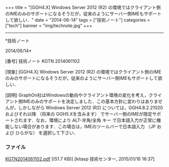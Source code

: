 ﻿+++
title = "[GGH4.X] Windows Server 2012 (R2) の環境ではクライアント側のIMEのみのサポートになるそうだが，従来のようにサーバー側IMEもサポートして欲しい．"
date = "2014-06-14"
tags = ["技術ノート"]
categories = ["tech"]
banner = "img/technote.jpg"
+++

-----------------------------------------------------------------------------------------------------------------------------

*技術ノート

2014/06/14*


[番号]
技術ノート KGTN 2014061102

[現象]
[GGH4.X] Windows Server 2012 (R2)
の環境ではクライアント側のIMEのみのサポートになるそうだが，従来のようにサーバー側IMEもサポートして欲しい．

[説明]
GraphOn社はWindowsの動向やクライアント環境の変化を考え，クライアント側IMEのみのサポートを決定しました．この基本方針に変わりはありませんが，しかしながら
Windows Server 2012 (R2) については，GGH4.8.2.21020およびそれ以降
（将来の GGH5.Xを含みます）
でサーバー側のIMEが限定サポートされます．なお，環境により ALT-半角/全角
キー
で日本語入力が正常に機能しない場合があります．この場合は，IMEのツールバーで日本語入力
（JP および ひらがな） を選択して下さい．


### ファイル

 
 


[KGTN2014061102.pdf](http://techreport.kitasp.net/attachments/download/1808/KGTN2014061102.pdf)
 [(51.7 KB)] [kitasp 技術センター, 2015/01/16
16:37]


 


 

